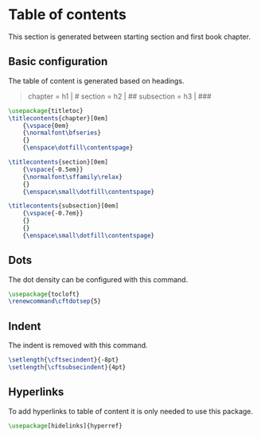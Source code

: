 # Table of contents

This section is generated between starting section and first book chapter.

## Basic configuration

The table of content is generated based on headings.

> chapter = h1 | #
> section = h2 | ##
> subsection = h3 | ###

```latex
\usepackage{titletoc}
\titlecontents{chapter}[0em]
    {\vspace{0em}
    {\normalfont\bfseries}
    {}
    {\enspace\dotfill\contentspage}

\titlecontents{section}[0em]
    {\vspace{-0.5em}}
    {\normalfont\sffamily\relax}
    {}
    {\enspace\small\dotfill\contentspage}

\titlecontents{subsection}[0em]
    {\vspace{-0.7em}}
    {}
    {}
    {\enspace\small\dotfill\contentspage}
```

## Dots

The dot density can be configured with this command.

```latex
\usepackage{tocloft}
\renewcommand\cftdotsep{5}
```

## Indent

The indent is removed with this command.

```latex
\setlength{\cftsecindent}{-8pt}
\setlength{\cftsubsecindent}{4pt}
```

## Hyperlinks

To add hyperlinks to table of content it is only needed to use this package.

```latex
\usepackage[hidelinks]{hyperref}
```
